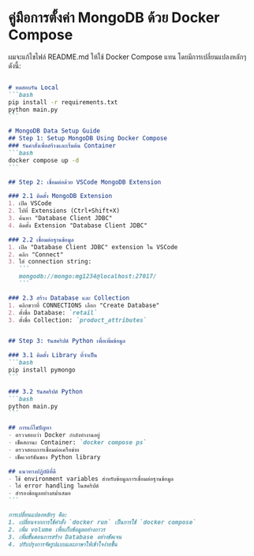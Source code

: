 # คู่มือการตั้งค่า MongoDB ด้วย Docker Compose

ผมจะแก้ไขไฟล์ README.md ให้ใช้ Docker Compose แทน โดยมีการเปลี่ยนแปลงหลักๆดังนี้:

````markdown:03-containerize-an-application-with-docker/03-setup-mongo/README.md

# ทดสอบรัน Local
```bash
pip install -r requirements.txt
python main.py
```

# MongoDB Data Setup Guide
## Step 1: Setup MongoDB Using Docker Compose
### รันคำสั่งเพื่อสร้างและเริ่มต้น Container
```bash
docker compose up -d
```

## Step 2: เชื่อมต่อด้วย VSCode MongoDB Extension

### 2.1 ติดตั้ง MongoDB Extension
1. เปิด VSCode
2. ไปที่ Extensions (Ctrl+Shift+X)
3. ค้นหา "Database Client JDBC"
4. ติดตั้ง Extension "Database Client JDBC"

### 2.2 เชื่อมต่อฐานข้อมูล
1. เปิด "Database Client JDBC" extension ใน VSCode
2. คลิก "Connect"
3. ใส่ connection string:
   ```
   mongodb://mongo:mg1234@localhost:27017/
   ```

### 2.3 สร้าง Database และ Collection
1. คลิกขวาที่ CONNECTIONS เลือก "Create Database"
2. ตั้งชื่อ Database: `retail`
3. ตั้งชื่อ Collection: `product_attributes`


## Step 3: รันสคริปต์ Python เพื่อเพิ่มข้อมูล

### 3.1 ติดตั้ง Library ที่จำเป็น
```bash
pip install pymongo
```

### 3.2 รันสคริปต์ Python
```bash
python main.py
```

## การแก้ไขปัญหา
- ตรวจสอบว่า Docker กำลังทำงานอยู่
- เช็คสถานะ Container: `docker compose ps`
- ตรวจสอบการเชื่อมต่อเครือข่าย
- เช็คเวอร์ชันของ Python library

## แนวทางปฏิบัติที่ดี
- ใช้ environment variables สำหรับข้อมูลการเชื่อมต่อฐานข้อมูล
- ใส่ error handling ในสคริปต์
- สำรองข้อมูลอย่างสม่ำเสมอ
```

การเปลี่ยนแปลงหลักๆ คือ:
1. เปลี่ยนจากการใช้คำสั่ง `docker run` เป็นการใช้ `docker compose`
2. เพิ่ม volume เพื่อเก็บข้อมูลอย่างถาวร
3. เพิ่มขั้นตอนการสร้าง Database อย่างชัดเจน
4. ปรับปรุงการจัดรูปแบบและภาษาให้เข้าใจง่ายขึ้น